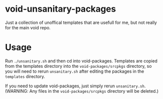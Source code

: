 # void-unsanitary-packages
Just a collection of unoffical templates that are usefull for me, but not really for the main void repo.

# Usage
Run `./unsanitary.sh` and then cd into void-packages. Templates are copied from the templates directory into the `void-packages/srcpkgs` directory, so you will need to rerun `unsanitary.sh` after editing the packages in the `templates` directory.

If you need to update void-packages, just simply rerun `unsanitary.sh`. (WARNING: Any files in the `void-packages/srcpkgs` directory will be deleted.)
